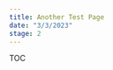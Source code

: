 ```yaml
---
title: Another Test Page
date: "3/3/2023"
stage: 2
---
```


<script lang="ts">
  import StickyNav from '$lib/components/dev/StickyNav.svelte';
  import { page } from '$app/stores';
</script>

<StickyNav page={$page}>

TOC

</StickyNav>
